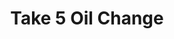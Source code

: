 ---
title: "Take 5 Oil Change"
url: /cleburne/take-5-oil-change-north-main-street/
shop: car repair
---